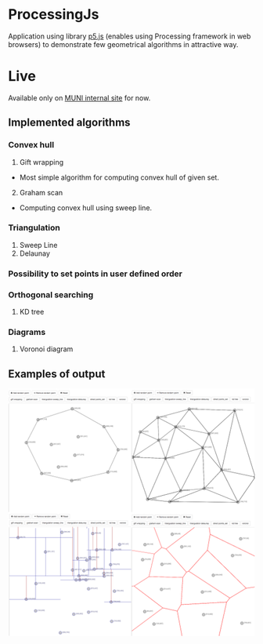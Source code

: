 # ProcessingJs
Application using library [p5.js](https://p5js.org/) (enables using Processing framework in web browsers) to demonstrate few geometrical algorithms in attractive way.

# Live
Available only on [MUNI internal site](https://is.muni.cz/auth/www/422355/processingJs/) for now.

## Implemented algorithms
### Convex hull
1. Gift wrapping
  * Most simple algorithm for computing convex hull of given set.
2. Graham scan
  * Computing convex hull using sweep line.

### Triangulation
1. Sweep Line
2. Delaunay

### Possibility to set points in user defined order

### Orthogonal searching
1. KD tree

### Diagrams
1. Voronoi diagram

## Examples of output
![Examples of output](docs/appOutput.png "Examples of output")
